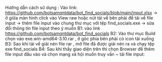 Hướng dẫn cách sử dụng : 
Vào link: https://github.com/botsamqntdata/bot_find_socials/blob/main/input.xlsx -> ở giữa màn hình click vào View raw hoặc nút tải về bên phải để tải về file input -> thêm file input vào chung thư mục với tệp find_socials.exe -> sửa đổi thông tin file input theo ý muốn 
B1: vào link https://github.com/botsamqntdata/bot_find_socials 
B2: Vào thư mục Build chọn vào exe.win-amd64-3.10.rar , ở góc phía bên phải có icon tải xuống 
B3: Sao khi tải về giải nén file rar , mở file đã được giải nén ra và chạy tệp exe find_socials 
B4: Sau khi thấy giao diện trên thì chọn Browser để thêm file input đầu vào và chọn mạng xã hội muốn truy vấn 
~ tải file input: 


